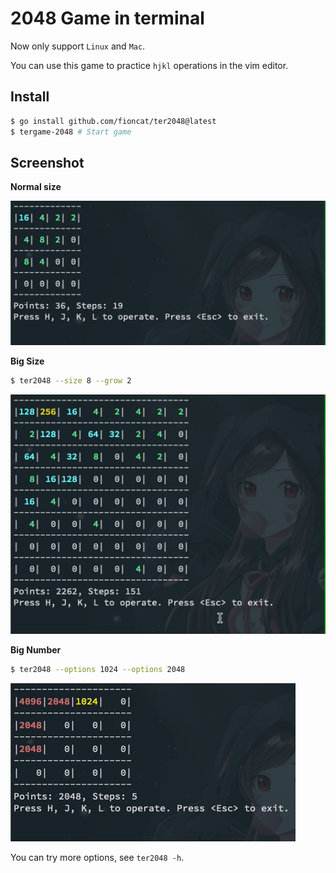 # 2048 Game in terminal

Now only support `Linux` and `Mac`.

You can use this game to practice `hjkl` operations in the vim editor.

## Install

```bash
$ go install github.com/fioncat/ter2048@latest
$ tergame-2048 # Start game
```

## Screenshot

**Normal size**

![](gifs/normal.gif)

**Big Size**

```bash
$ ter2048 --size 8 --grow 2
```

![](gifs/big.gif)

**Big Number**

```bash
$ ter2048 --options 1024 --options 2048
```

![](gifs/big-num.gif)

You can try more options, see `ter2048 -h`.
